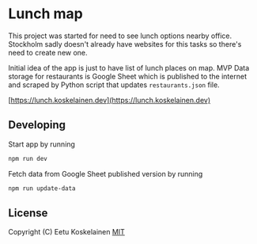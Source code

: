 # Lunch map

This project was started for need to see lunch options nearby office. Stockholm sadly doesn't already have websites for this tasks so there's need to create new one.

Initial idea of the app is just to have list of lunch places on map. MVP Data storage for restaurants is Google Sheet which is published to the internet and scraped by Python script that updates `restaurants.json` file.

[https://lunch.koskelainen.dev](https://lunch.koskelainen.dev)

## Developing

Start app by running

```bash
npm run dev
```

Fetch data from Google Sheet published version by running

```bash
npm run update-data
```

## License

Copyright (C) Eetu Koskelainen
[MIT](./MIT.txt)
